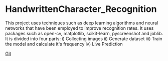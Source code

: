 # HandwrittenCharacter_Recognition
This project uses techniques such as deep learning algorithms and neural networks that have been employed to improve recognition rates.
It uses packages such as open-cv, matplotlib, scikit-learn, pyscreenshot and joblib.
It is divided into four parts:
i) Collecting images
ii) Generate dataset
iii) Train the model and calculate it's frequency
iv) Live Prediction

[Git](https://github.com/Aparna-2908/HandwrittenCharacter_Recognition)
